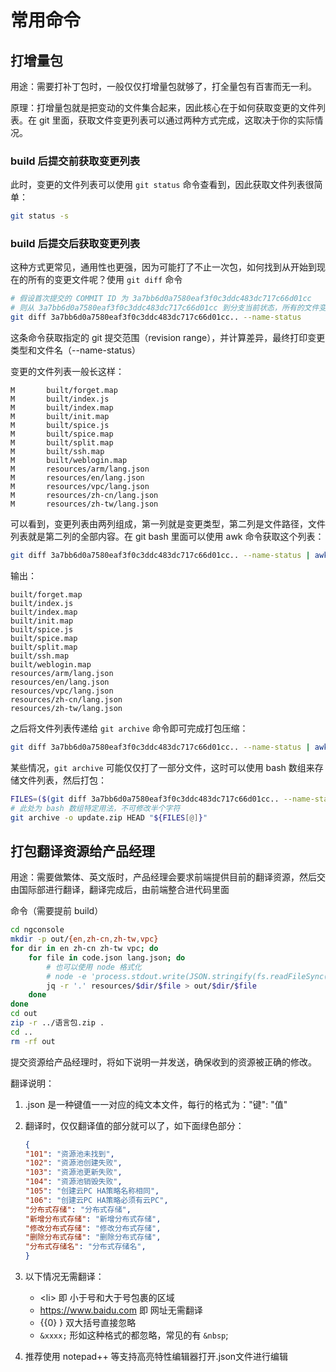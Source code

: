 # 常用命令

## 打增量包

用途：需要打补丁包时，一般仅仅打增量包就够了，打全量包有百害而无一利。

原理：打增量包就是把变动的文件集合起来，因此核心在于如何获取变更的文件列表。在 git 里面，获取文件变更列表可以通过两种方式完成，这取决于你的实际情况。

### build 后提交前获取变更列表

此时，变更的文件列表可以使用 `git status` 命令查看到，因此获取文件列表很简单：

```bash
git status -s
```

### build 后提交后获取变更列表

这种方式更常见，通用性也更强，因为可能打了不止一次包，如何找到从开始到现在的所有的变更文件呢？使用 `git diff` 命令

```bash
# 假设首次提交的 COMMIT ID 为 3a7bb6d0a7580eaf3f0c3ddc483dc717c66d01cc
# 则从 3a7bb6d0a7580eaf3f0c3ddc483dc717c66d01cc 到分支当前状态，所有的文件变更列表为：
git diff 3a7bb6d0a7580eaf3f0c3ddc483dc717c66d01cc.. --name-status
```

这条命令获取指定的 git 提交范围（revision range），并计算差异，最终打印变更类型和文件名（--name-status）

变更的文件列表一般长这样：

```plain
M       built/forget.map
M       built/index.js
M       built/index.map
M       built/init.map
M       built/spice.js
M       built/spice.map
M       built/split.map
M       built/ssh.map
M       built/weblogin.map
M       resources/arm/lang.json
M       resources/en/lang.json
M       resources/vpc/lang.json
M       resources/zh-cn/lang.json
M       resources/zh-tw/lang.json
```

可以看到，变更列表由两列组成，第一列就是变更类型，第二列是文件路径，文件列表就是第二列的全部内容。在 git bash 里面可以使用 awk 命令获取这个列表：

```bash
git diff 3a7bb6d0a7580eaf3f0c3ddc483dc717c66d01cc.. --name-status | awk -e '{print $2}'
```

输出：

```plain
built/forget.map
built/index.js
built/index.map
built/init.map
built/spice.js
built/spice.map
built/split.map
built/ssh.map
built/weblogin.map
resources/arm/lang.json
resources/en/lang.json
resources/vpc/lang.json
resources/zh-cn/lang.json
resources/zh-tw/lang.json
```

之后将文件列表传递给 `git archive` 命令即可完成打包压缩：

```bash
git diff 3a7bb6d0a7580eaf3f0c3ddc483dc717c66d01cc.. --name-status | awk -e '{print $2}' | xargs git archive -o update.zip HEAD
```

某些情况，`git archive` 可能仅仅打了一部分文件，这时可以使用 bash 数组来存储文件列表，然后打包：

```bash
FILES=($(git diff 3a7bb6d0a7580eaf3f0c3ddc483dc717c66d01cc.. --name-status | awk -e '{print $2}'))
# 此处为 bash 数组特定用法，不可修改半个字符
git archive -o update.zip HEAD "${FILES[@]}"
```

## 打包翻译资源给产品经理

用途：需要做繁体、英文版时，产品经理会要求前端提供目前的翻译资源，然后交由国际部进行翻译，翻译完成后，由前端整合进代码里面

命令（需要提前 build）

```bash
cd ngconsole
mkdir -p out/{en,zh-cn,zh-tw,vpc}
for dir in en zh-cn zh-tw vpc; do
    for file in code.json lang.json; do
        # 也可以使用 node 格式化
        # node -e 'process.stdout.write(JSON.stringify(fs.readFileSync(process.argv[1], "utf-8"), null, 4))' resources/$dir/$file > out/$dir/$file
        jq -r '.' resources/$dir/$file > out/$dir/$file
    done
done
cd out
zip -r ../语言包.zip .
cd ..
rm -rf out
```

提交资源给产品经理时，将如下说明一并发送，确保收到的资源被正确的修改。

翻译说明：

1. .json 是一种键值一一对应的纯文本文件，每行的格式为："键": "值"
2. 翻译时，仅仅翻译值的部分就可以了，如下面绿色部分：

     ```json
   {
     "101": "资源池未找到",
     "102": "资源池创建失败",
     "103": "资源池更新失败",
     "104": "资源池销毁失败",
     "105": "创建云PC HA策略名称相同",
     "106": "创建云PC HA策略必须有云PC",
     "分布式存储": "分布式存储",
     "新增分布式存储": "新增分布式存储",
     "修改分布式存储": "修改分布式存储",
     "删除分布式存储": "删除分布式存储",
     "分布式存储名": "分布式存储名",
   }
     ```

3. 以下情况无需翻译：
   * &lt;li&gt;  即  小于号和大于号包裹的区域
   * <https://www.baidu.com>  即  网址无需翻译
   * {{0} } 双大括号直接忽略
   * `&xxxx;`  形如这种格式的都忽略，常见的有 `&nbsp`;
4. 推荐使用 notepad++ 等支持高亮特性编辑器打开.json文件进行编辑
